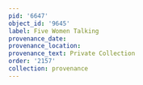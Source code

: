 ```yaml
---
pid: '6647'
object_id: '9645'
label: Five Women Talking
provenance_date:
provenance_location:
provenance_text: Private Collection
order: '2157'
collection: provenance
---
```

